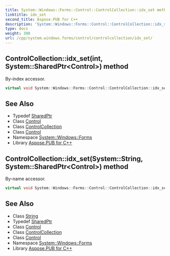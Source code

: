 ```yaml
---
title: System::Windows::Forms::Control::ControlCollection::idx_set method
linktitle: idx_set
second_title: Aspose.PUB for C++
description: 'System::Windows::Forms::Control::ControlCollection::idx_set method. By-index accessor in C++.'
type: docs
weight: 300
url: /cpp/system.windows.forms/control/controlcollection/idx_set/
---
```

## ControlCollection::idx_set(int, System::SharedPtr\<Control\>) method


By-index accessor.

```cpp
virtual void System::Windows::Forms::Control::ControlCollection::idx_set(int index, System::SharedPtr<Control> value) override
```

## See Also

* Typedef [SharedPtr](../../../../system/sharedptr/)
* Class [Control](../../)
* Class [ControlCollection](../)
* Class [Control](../../)
* Namespace [System::Windows::Forms](../../../)
* Library [Aspose.PUB for C++](../../../../)
## ControlCollection::idx_set(System::String, System::SharedPtr\<Control\>) method


By-name accessor.

```cpp
virtual void System::Windows::Forms::Control::ControlCollection::idx_set(System::String key, System::SharedPtr<Control> value)
```

## See Also

* Class [String](../../../../system/string/)
* Typedef [SharedPtr](../../../../system/sharedptr/)
* Class [Control](../../)
* Class [ControlCollection](../)
* Class [Control](../../)
* Namespace [System::Windows::Forms](../../../)
* Library [Aspose.PUB for C++](../../../../)
